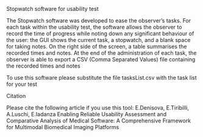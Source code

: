 Stopwatch software for usability test

The Stopwatch software was developed to ease the observer’s tasks.
For each task within the usability test, the software allows the observer to
record the time of progress while noting down any significant behaviour of
the user: the GUI shows the current task, a stopwatch, and a blank space
for taking notes. On the right side of the screen, a table summarises the
recorded times and notes. At the end of the administration of each task, the
observer is able to export a CSV (Comma Separated Values) file containing
the recorded times and notes

To use this software please substitute the file tasksList.csv with the task list for your test

Citation

Please cite the following article if you use this tool: E.Denisova, E.Tiribilli, A.Luschi, E.Iadanza Enabling Reliable Usability Assessment and Comparative Analysis of Medical Software: A Comprehensive Framework for Multimodal Biomedical Imaging Platforms
